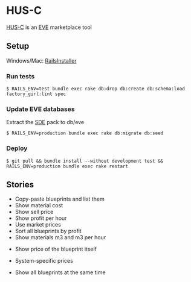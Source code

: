 # HUS-C

[HUS-C](http://eve.sirlon.org/) is an [EVE](http://www.eveonline.com/) marketplace tool

## Setup
Windows/Mac: [RailsInstaller](http://railsinstaller.org/)

### Run tests
```
$ RAILS_ENV=test bundle exec rake db:drop db:create db:schema:load factory_girl:lint spec
```

### Update EVE databases
Extract the [SDE](https://developers.eveonline.com/resource/resources) pack to db/eve
```
$ RAILS_ENV=production bundle exec rake db:migrate db:seed
```

### Deploy
```
$ git pull && bundle install --without development test && RAILS_ENV=production bundle exec rake restart
```

## Stories

+ Copy-paste blueprints and list them
+ Show material cost
+ Show sell price
+ Show profit per hour
+ Use market prices
+ Sort all blueprints by profit
+ Show materials m3 and m3 per hour
- Show price of the blueprint itself
+ System-specific prices
- Show all blueprints at the same time
